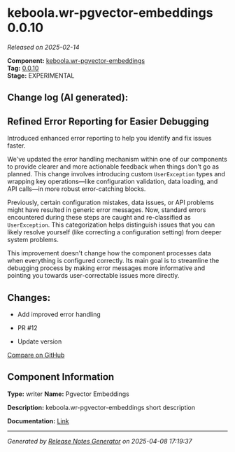 #  keboola.wr-pgvector-embeddings 0.0.10

_Released on 2025-02-14_

**Component:** [keboola.wr-pgvector-embeddings](https://github.com/keboola/component-embeddings-v2)  
**Tag:** [0.0.10](https://github.com/keboola/component-embeddings-v2/releases/tag/0.0.10)  
**Stage:** EXPERIMENTAL


## Change log (AI generated):
## Refined Error Reporting for Easier Debugging
Introduced enhanced error reporting to help you identify and fix issues faster.

We've updated the error handling mechanism within one of our components to provide clearer and more actionable feedback when things don't go as planned. This change involves introducing custom `UserException` types and wrapping key operations—like configuration validation, data loading, and API calls—in more robust error-catching blocks.

Previously, certain configuration mistakes, data issues, or API problems might have resulted in generic error messages. Now, standard errors encountered during these steps are caught and re-classified as `UserException`. This categorization helps distinguish issues that you can likely resolve yourself (like correcting a configuration setting) from deeper system problems.

This improvement doesn't change how the component processes data when everything is configured correctly. Its main goal is to streamline the debugging process by making error messages more informative and pointing you towards user-correctable issues more directly.



## Changes:



- Add improved error handling 






- PR #12 




- Update version 



[Compare on GitHub](https://github.com/keboola/component-embeddings-v2/compare/0.0.9...0.0.10)



## Component Information
**Type:** writer
**Name:** Pgvector Embeddings

**Description:** keboola.wr-pgvector-embeddings short description


**Documentation:** [Link](https://github.com/keboola/component-embeddings-v2/blob/master/README.md)



---
_Generated by [Release Notes Generator](https://github.com/keboola/release-notes-generator)
on 2025-04-08 17:19:37_